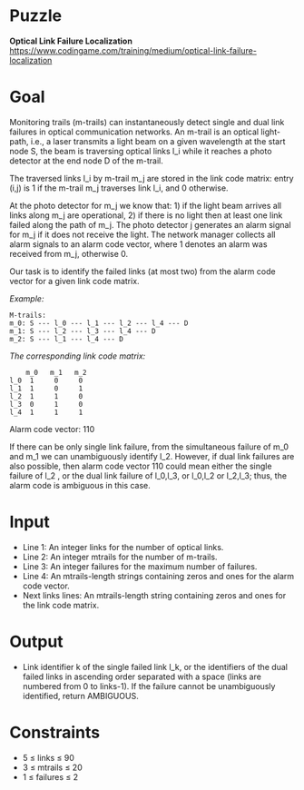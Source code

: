 # Puzzle
**Optical Link Failure Localization** https://www.codingame.com/training/medium/optical-link-failure-localization

# Goal
Monitoring trails (m-trails) can instantaneously detect single and dual link failures in optical communication networks. An m-trail is an optical light-path, i.e., a laser transmits a light beam on a given wavelength at the start node S, the beam is traversing optical links l_i while it reaches a photo detector at the end node D of the m-trail.

The traversed links l_i by m-trail m_j are stored in the link code matrix: entry (i,j) is 1 if the m-trail m_j traverses link l_i, and 0 otherwise.

At the photo detector for m_j we know that: 1) if the light beam arrives all links along m_j are operational, 2) if there is no light then at least one link failed along the path of m_j. The photo detector j generates an alarm signal for m_j if it does not receive the light. The network manager collects all alarm signals to an alarm code vector, where 1 denotes an alarm was received from m_j, otherwise 0.

Our task is to identify the failed links (at most two) from the alarm code vector for a given link code matrix.

*Example:*  
```
M-trails:
m_0: S --- l_0 --- l_1 --- l_2 --- l_4 --- D
m_1: S --- l_2 --- l_3 --- l_4 --- D
m_2: S --- l_1 --- l_4 --- D
```
*The corresponding link code matrix:*  
```
    m_0   m_1   m_2
l_0  1     0     0
l_1  1     0     1
l_2  1     1     0
l_3  0     1     0
l_4  1     1     1
```

Alarm code vector: 110

If there can be only single link failure, from the simultaneous failure of m_0 and m_1 we can unambiguously identify l_2. However, if dual link failures are also possible, then alarm code vector 110 could mean either the single failure of l_2 , or the dual link failure of l_0,l_3, or l_0,l_2 or l_2,l_3; thus, the alarm code is ambiguous in this case.

# Input
* Line 1: An integer links for the number of optical links.
* Line 2: An integer mtrails for the number of m-trails.
* Line 3: An integer failures for the maximum number of failures.
* Line 4: An mtrails-length strings containing zeros and ones for the alarm code vector.
* Next links lines: An mtrails-length string containing zeros and ones for the link code matrix.

# Output
* Link identifier k of the single failed link l_k, or the identifiers of the dual failed links in ascending order separated with a space (links are numbered from 0 to links-1). If the failure cannot be unambiguously identified, return AMBIGUOUS.
  
# Constraints
* 5 ≤ links ≤ 90
* 3 ≤ mtrails ≤ 20
* 1 ≤ failures ≤ 2
